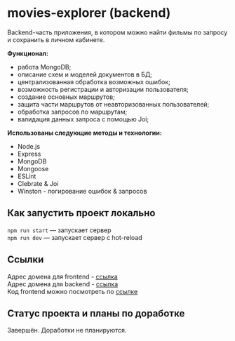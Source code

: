 # movies-explorer (backend)

Backend-часть приложения, в котором можно найти фильмы по запросу и сохранить в личном кабинете.

**Функционал:** 
* работа MongoDB;
* описание схем и моделей документов в БД;
* централизованная обработка возможных ошибок;
* возможность регистрации и авторизации пользователя;
* создание основных маршрутов;
* защита части маршрутов от неавторизованных пользователей;
* обработка запросов по маршрутам;
* валидация данных запроса с помощью Joi;

**Использованы следующие методы и технологии:**
- Node.js
- Express
- MongoDB
- Mongoose
- ESLint
- Clebrate & Joi
- Winston - логирование ошибок & запросов

## Как запустить проект локально

`npm run start` — запускает сервер  
`npm run dev` — запускает сервер с hot-reload

## Ссылки
Адрес домена для frontend - [ссылка](https://gato.nomoredomains.rocks/)</br>
Адрес домена для backend - [ссылка](https://gato.diploma.nomoredomains.rocks/)</br>
Код frontend можно посмотреть по [ссылке](https://github.com/8Gato8/movies-explorer-frontend)

## Статус проекта и планы по доработке
Завершён. Доработки не планируются.
